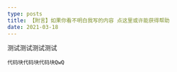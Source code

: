 ```yaml
---
type: posts
title: 【附言】如果你看不明白我写的内容 点这里或许能获得帮助
date: 2021-03-18
---
```


测试测试测试测试

```
代码块代码块代码块QwQ
```